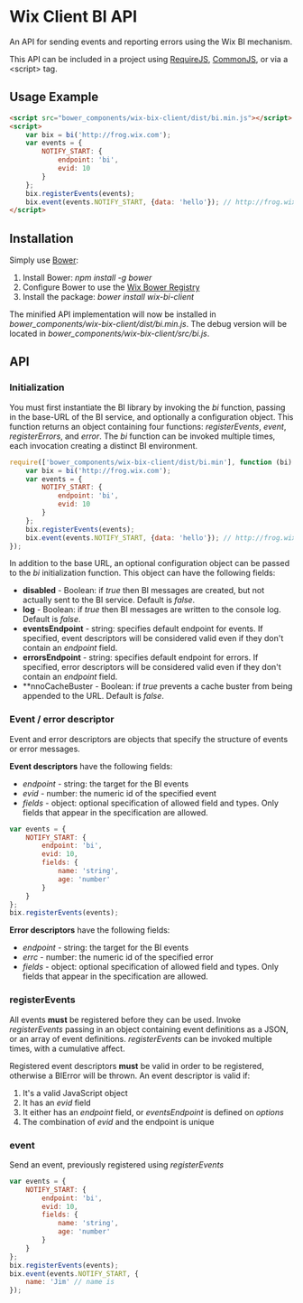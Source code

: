 # Wix Client BI API
An API for sending events and reporting errors using the Wix BI mechanism.

This API can be included in a project using [RequireJS](http://requirejs.org/), [CommonJS](http://www.commonjs.org/), or via a &lt;script&gt; tag.

## Usage Example
```html
<script src="bower_components/wix-bix-client/dist/bi.min.js"></script>
<script>
    var bix = bi('http://frog.wix.com');
    var events = {
        NOTIFY_START: {
            endpoint: 'bi',
            evid: 10
        }
    };
    bix.registerEvents(events);
    bix.event(events.NOTIFY_START, {data: 'hello'}); // http://frog.wix.com/bi?evid=10&data=hello
</script>
```

## Installation
Simply use [Bower](http://bower.io/):

1. Install Bower: *npm install -g bower*
2. Configure Bower to use the [Wix Bower Registry](http://kb.wixpress.com/display/dashboard/Creating+a+bower+component)
2. Install the package: *bower install wix-bi-client*

The minified API implementation will now be installed in *bower_components/wix-bix-client/dist/bi.min.js*.
The debug version will be located in *bower_components/wix-bix-client/src/bi.js*.

## API

### Initialization
You must first instantiate the BI library by invoking the *bi* function, passing in the base-URL of the BI service,
and optionally a configuration object. This function returns an object containing four functions: *registerEvents*,
*event*, *registerErrors*, and *error*. The *bi* function can be invoked multiple times, each invocation creating a
distinct BI environment.

```javascript
require(['bower_components/wix-bix-client/dist/bi.min'], function (bi) {
    var bix = bi('http://frog.wix.com');
    var events = {
        NOTIFY_START: {
            endpoint: 'bi',
            evid: 10
        }
    };
    bix.registerEvents(events);
    bix.event(events.NOTIFY_START, {data: 'hello'}); // http://frog.wix.com/bi?evid=10&data=hello
});
```

In addition to the base URL, an optional configuration object can be passed to the *bi* initialization function.
This object can have the following fields:

* **disabled** - Boolean: if *true* then BI messages are created, but not actually sent to the BI service. Default is *false*.
* **log** - Boolean: if *true* then BI messages are written to the console log. Default is *false*.
* **eventsEndpoint** - string: specifies default endpoint for events. If specified, event descriptors will be considered valid
even if they don't contain an *endpoint* field.
* **errorsEndpoint** - string: specifies default endpoint for errors. If specified, error descriptors will be considered valid
even if they don't contain an *endpoint* field.
* **nnoCacheBuster - Boolean: if *true* prevents a cache buster from being appended to the URL. Default is *false*.

### Event / error descriptor
Event and error descriptors are objects that specify the structure of events or error messages.

**Event descriptors** have the following fields:
* *endpoint* - string: the target for the BI events
* *evid* - number: the numeric id of the specified event
* *fields* - object: optional specification of allowed field and types. Only fields that appear in the specification are allowed.

```javascript
var events = {
    NOTIFY_START: {
        endpoint: 'bi',
        evid: 10,
        fields: {
            name: 'string',
            age: 'number'
        }
    }
};
bix.registerEvents(events);
```

**Error descriptors** have the following fields:
* *endpoint* - string: the target for the BI events
* *errc* - number: the numeric id of the specified error
* *fields* - object: optional specification of allowed field and types. Only fields that appear in the specification are allowed.

### registerEvents
All events **must** be registered before they can be used. Invoke *registerEvents* passing in an object containing event
definitions as a JSON, or an array of event definitions. *registerEvents* can be invoked multiple times, with a cumulative affect.

Registered event descriptors **must** be valid in order to be registered, otherwise a BIError will be thrown.
An event descriptor is valid if:
1. It's a valid JavaScript object
2. It has an *evid* field
3. It either has an *endpoint* field, or *eventsEndpoint* is defined on *options*
4. The combination of *evid* and the endpoint is unique


### event
Send an event, previously registered using *registerEvents*

```javascript
var events = {
    NOTIFY_START: {
        endpoint: 'bi',
        evid: 10,
        fields: {
            name: 'string',
            age: 'number'
        }
    }
};
bix.registerEvents(events);
bix.event(events.NOTIFY_START, {
    name: 'Jim' // name is
});
```

